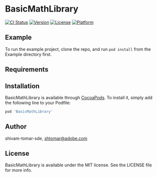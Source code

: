 # BasicMathLibrary

[![CI Status](https://img.shields.io/travis/shivam-tomar-sde/BasicMathLibrary.svg?style=flat)](https://travis-ci.org/shivam-tomar-sde/BasicMathLibrary)
[![Version](https://img.shields.io/cocoapods/v/BasicMathLibrary.svg?style=flat)](https://cocoapods.org/pods/BasicMathLibrary)
[![License](https://img.shields.io/cocoapods/l/BasicMathLibrary.svg?style=flat)](https://cocoapods.org/pods/BasicMathLibrary)
[![Platform](https://img.shields.io/cocoapods/p/BasicMathLibrary.svg?style=flat)](https://cocoapods.org/pods/BasicMathLibrary)

## Example

To run the example project, clone the repo, and run `pod install` from the Example directory first.

## Requirements

## Installation

BasicMathLibrary is available through [CocoaPods](https://cocoapods.org). To install
it, simply add the following line to your Podfile:

```ruby
pod 'BasicMathLibrary'
```

## Author

shivam-tomar-sde, shtomar@adobe.com

## License

BasicMathLibrary is available under the MIT license. See the LICENSE file for more info.

